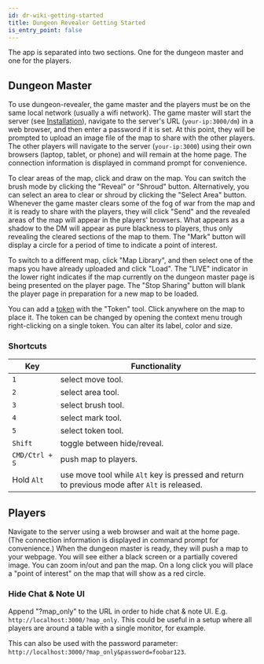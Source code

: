 ```yaml
---
id: dr-wiki-getting-started
title: Dungeon Revealer Getting Started
is_entry_point: false
---
```


The app is separated into two sections. One for the dungeon master and one for the players.

## Dungeon Master

To use dungeon-revealer, the game master and the players must be on the same local network (usually a wifi network). The game master will start the server (see [Installation](dr-wiki-install)), navigate to the server's URL (`your-ip:3000/dm`) in a web browser, and then enter a password if it is set. At this point, they will be prompted to upload an image file of the map to share with the other players. The other players will navigate to the server (`your-ip:3000`) using their own browsers (laptop, tablet, or phone) and will remain at the home page. The connection information is displayed in command prompt for convenience.

To clear areas of the map, click and draw on the map. You can switch the brush mode by clicking the "Reveal" or "Shroud" button. Alternatively, you can select an area to clear or shroud by clicking the "Select Area" button. Whenever the game master clears some of the fog of war from the map and it is ready to share with the players, they will click "Send" and the revealed areas of the map will appear in the players' browsers. What appears as a shadow to the DM will appear as pure blackness to players, thus only revealing the cleared sections of the map to them. The "Mark" button will display a circle for a period of time to indicate a point of interest.

To switch to a different map, click "Map Library", and then select one of the maps you have already uploaded and click "Load". The "LIVE" indicator in the lower right indicates if the map currently on the dungeon master page is being presented on the player page. The "Stop Sharing" button will blank the player page in preparation for a new map to be loaded.

You can add a [token](dr-wiki-tokens) with the "Token" tool. Click anywhere on the map to place it. The token can be changed by opening the context menu trough right-clicking on a single token. You can alter its label, color and size.

### Shortcuts

| Key            | Functionality                                                                                 |
| -------------- | --------------------------------------------------------------------------------------------- |
| `1`            | select move tool.                                                                             |
| `2`            | select area tool.                                                                             |
| `3`            | select brush tool.                                                                            |
| `4`            | select mark tool.                                                                             |
| `5`            | select token tool.                                                                            |
| `Shift`        | toggle between hide/reveal.                                                                   |
| `CMD/Ctrl + S` | push map to players.                                                                          |
| Hold `Alt`     | use move tool while `Alt` key is pressed and return to previous mode after `Alt` is released. |

## Players

Navigate to the server using a web browser and wait at the home page. (The connection information is displayed in command prompt for convenience.) When the dungeon master is ready, they will push a map to your webpage. You will see either a black screen or a partially covered image. You can zoom in/out and pan the map. On a long click you will place a "point of interest" on the map that will show as a red circle.

### Hide Chat & Note UI

Append "?map_only" to the URL in order to hide chat & note UI. E.g. `http://localhost:3000/?map_only`. This could be useful in a setup where all players are around a table with a single monitor, for example.

This can also be used with the password parameter: `http://localhost:3000/?map_only&password=foobar123`.

